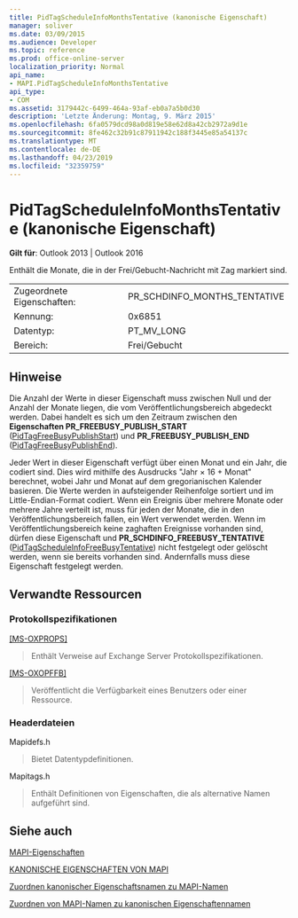 ```yaml
---
title: PidTagScheduleInfoMonthsTentative (kanonische Eigenschaft)
manager: soliver
ms.date: 03/09/2015
ms.audience: Developer
ms.topic: reference
ms.prod: office-online-server
localization_priority: Normal
api_name:
- MAPI.PidTagScheduleInfoMonthsTentative
api_type:
- COM
ms.assetid: 3179442c-6499-464a-93af-eb0a7a5b0d30
description: 'Letzte Änderung: Montag, 9. März 2015'
ms.openlocfilehash: 6fa0579dcd98a0d819e58e62d8a42cb2972a9d1e
ms.sourcegitcommit: 8fe462c32b91c87911942c188f3445e85a54137c
ms.translationtype: MT
ms.contentlocale: de-DE
ms.lasthandoff: 04/23/2019
ms.locfileid: "32359759"
---
```

# <a name="pidtagscheduleinfomonthstentative-canonical-property"></a>PidTagScheduleInfoMonthsTentative (kanonische Eigenschaft)

  
  
**Gilt für**: Outlook 2013 | Outlook 2016 
  
Enthält die Monate, die in der Frei/Gebucht-Nachricht mit Zag markiert sind.
  
|||
|:-----|:-----|
|Zugeordnete Eigenschaften:  <br/> |PR_SCHDINFO_MONTHS_TENTATIVE  <br/> |
|Kennung:  <br/> |0x6851  <br/> |
|Datentyp:  <br/> |PT_MV_LONG  <br/> |
|Bereich:  <br/> |Frei/Gebucht  <br/> |
   
## <a name="remarks"></a>Hinweise

Die Anzahl der Werte in dieser Eigenschaft muss zwischen Null und der Anzahl der Monate liegen, die vom Veröffentlichungsbereich abgedeckt werden. Dabei handelt es sich um den Zeitraum zwischen den **Eigenschaften PR_FREEBUSY_PUBLISH_START** ([PidTagFreeBusyPublishStart](pidtagfreebusypublishstart-canonical-property.md)) und **PR_FREEBUSY_PUBLISH_END** ([PidTagFreeBusyPublishEnd](pidtagfreebusypublishend-canonical-property.md)).
  
Jeder Wert in dieser Eigenschaft verfügt über einen Monat und ein Jahr, die codiert sind. Dies wird mithilfe des Ausdrucks "Jahr × 16 + Monat" berechnet, wobei Jahr und Monat auf dem gregorianischen Kalender basieren. Die Werte werden in aufsteigender Reihenfolge sortiert und im Little-Endian-Format codiert. Wenn ein Ereignis über mehrere Monate oder mehrere Jahre verteilt ist, muss für jeden der Monate, die in den Veröffentlichungsbereich fallen, ein Wert verwendet werden. Wenn im Veröffentlichungsbereich keine zaghaften Ereignisse vorhanden sind, dürfen diese Eigenschaft und **PR_SCHDINFO_FREEBUSY_TENTATIVE** ([PidTagScheduleInfoFreeBusyTentative](pidtagscheduleinfofreebusytentative-canonical-property.md)) nicht festgelegt oder gelöscht werden, wenn sie bereits vorhanden sind. Andernfalls muss diese Eigenschaft festgelegt werden.
  
## <a name="related-resources"></a>Verwandte Ressourcen

### <a name="protocol-specifications"></a>Protokollspezifikationen

[[MS-OXPROPS]](https://msdn.microsoft.com/library/f6ab1613-aefe-447d-a49c-18217230b148%28Office.15%29.aspx)
  
> Enthält Verweise auf Exchange Server Protokollspezifikationen.
    
[[MS-OXOPFFB]](https://msdn.microsoft.com/library/1a527299-7211-4d27-a74c-b69bd0746320%28Office.15%29.aspx)
  
> Veröffentlicht die Verfügbarkeit eines Benutzers oder einer Ressource.
    
### <a name="header-files"></a>Headerdateien

Mapidefs.h
  
> Bietet Datentypdefinitionen.
    
Mapitags.h
  
> Enthält Definitionen von Eigenschaften, die als alternative Namen aufgeführt sind.
    
## <a name="see-also"></a>Siehe auch



[MAPI-Eigenschaften](mapi-properties.md)
  
[KANONISCHE EIGENSCHAFTEN VON MAPI](mapi-canonical-properties.md)
  
[Zuordnen kanonischer Eigenschaftsnamen zu MAPI-Namen](mapping-canonical-property-names-to-mapi-names.md)
  
[Zuordnen von MAPI-Namen zu kanonischen Eigenschaftennamen](mapping-mapi-names-to-canonical-property-names.md)

